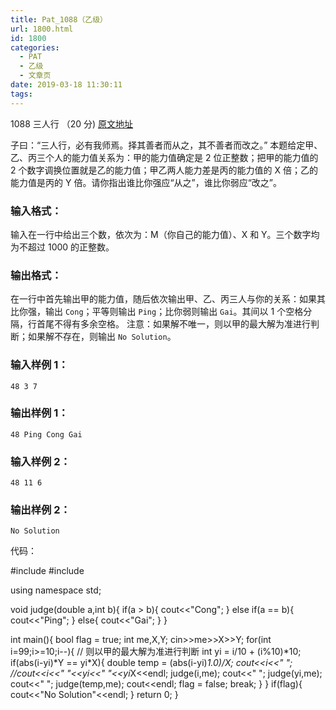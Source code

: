 ```yaml
---
title: Pat_1088（乙级）
url: 1800.html
id: 1800
categories:
  - PAT
  - 乙级
  - 文章页
date: 2019-03-18 11:30:11
tags:
---
```


1088 三人行 （20 分) [原文地址](https://pintia.cn/problem-sets/994805260223102976/problems/1038429286185074688)

子曰：“三人行，必有我师焉。择其善者而从之，其不善者而改之。” 本题给定甲、乙、丙三个人的能力值关系为：甲的能力值确定是 2 位正整数；把甲的能力值的 2 个数字调换位置就是乙的能力值；甲乙两人能力差是丙的能力值的 X 倍；乙的能力值是丙的 Y 倍。请你指出谁比你强应“从之”，谁比你弱应“改之”。

### 输入格式：

输入在一行中给出三个数，依次为：M（你自己的能力值）、X 和 Y。三个数字均为不超过 1000 的正整数。

### 输出格式：

在一行中首先输出甲的能力值，随后依次输出甲、乙、丙三人与你的关系：如果其比你强，输出 `Cong`；平等则输出 `Ping`；比你弱则输出 `Gai`。其间以 1 个空格分隔，行首尾不得有多余空格。 注意：如果解不唯一，则以甲的最大解为准进行判断；如果解不存在，则输出 `No Solution`。

### 输入样例 1：

    48 3 7
    

### 输出样例 1：

    48 Ping Cong Gai
    

### 输入样例 2：

    48 11 6
    

### 输出样例 2：

    No Solution

代码：

#include<iostream>
#include<cmath>

using namespace std;

void judge(double a,int b){
    if(a > b){
        cout<<"Cong";
    }
    else if(a == b){
        cout<<"Ping";
    }
    else{
        cout<<"Gai";
    }
}

int main(){
    bool flag = true;
    int me,X,Y;
    cin>>me>>X>>Y;
    for(int i=99;i>=10;i--){ // 则以甲的最大解为准进行判断
        int yi = i/10 + (i%10)*10;
        if(abs(i-yi)\*Y == yi\*X){
            double temp = (abs(i-yi)*1.0)/X;
            cout<<i<<" ";
            //cout<<i<<" "<<yi<<" "<<yi*X<<endl;
            judge(i,me);
            cout<<" ";
            judge(yi,me);
            cout<<" ";
            judge(temp,me);
            cout<<endl;
            flag = false;
            break;
        }
    }
    if(flag){
        cout<<"No Solution"<<endl;
    }
    return 0;
}